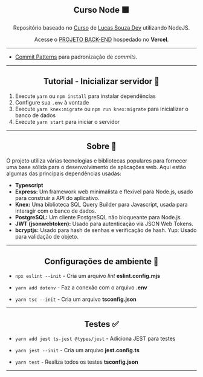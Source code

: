 <!-- PROJETO -->

<div id="topo"></div>
<h2 align="center"><strong>Curso Node 🟩</strong></h2>

<div id="#sobre" align="center">

Repositório baseado no [Curso](https://www.youtube.com/playlist?list=PL29TaWXah3iaaXDFPgTHiFMBF6wQahurP) de [Lucas Souza Dev](https://www.youtube.com/@LucasSouzaDev) utilizando NodeJS.

Acesse o [PROJETO BACK-END](https://coamo-cursos-node.vercel.app) hospedado no **Vercel**.

</div>

---

- [Commit Patterns](https://medium.com/linkapi-solutions/conventional-commits-pattern-3778d1a1e657) para padronização de _commits_.

---

<div id="#tutorial">

<h2 align="center"><strong>Tutorial - Inicializar servidor 🚀</strong></h2>

1. Execute `yarn` ou `npm install` para instalar dependências
2. Configure sua `.env` à vontade
2. Execute `yarn knex:migrate` ou `npm run knex:migrate` para inicializar o banco de dados
3. Execute `yarn start` para iniciar o servidor

</div>

---

<div id="#sobre">

<h2 align="center"><strong>Sobre 📄</strong></h2>

O projeto utiliza várias tecnologias e bibliotecas populares para fornecer uma base sólida para o desenvolvimento de aplicações web. Aqui estão algumas das principais dependências usadas:

- **Typescript**
- **Express:** Um framework web minimalista e flexível para Node.js, usado para construir a API do aplicativo.
- **Knex:** Uma biblioteca SQL Query Builder para Javascript, usada para interagir com o banco de dados.
- **PostgreSQL:** Um cliente PostgreSQL não bloqueante para Node.js.
- **JWT (jsonwebtoken):** Usado para autenticação via JSON Web Tokens.
- **bcryptjs:** Usado para hash de senhas e verificação de hash.
Yup: Usado para validação de objeto.

</div>

---

<div id="#config">

<h2 align="center"><strong>Configurações de ambiente 🔧</strong></h2>

- `npx eslint --init` - Cria um arquivo *lint* **eslint.config.mjs**

- `yarn add dotenv` - Faz a conexão com o arquivo **.env**

- `yarn tsc --init` - Cria um arquivo **tsconfig.json**

</div>

---

<div id="#tests">

<h2 align="center"><strong> Testes ✅</strong></h2>

- `yarn add jest ts-jest @types/jest` - Adiciona JEST para testes

- `yarn jest --init` - Cria um arquivo **jest.config.ts**

- `yarn test` - Realiza todos os testes **tsconfig.json**

</div>

---